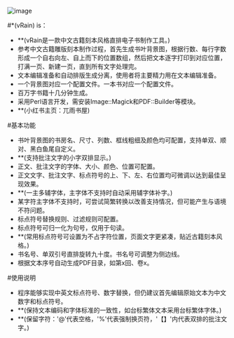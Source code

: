 
![image](/tree/main/images/cover.png)

#*(vRain) is：  

- **(vRain是一款中文古籍刻本风格直排电子书制作工具。)
- 参考中文古籍雕版刻本制作过程，首先生成书叶背景图，根据行数、每行字数形成一个自右向左、自上而下的位置数组，然后把文本逐字打印到对应位置，打满一页、新建一页，直到所有文字处理完。
- 文本编辑准备和自动排版生成分离，使用者将主要精力用在文本编辑准备。
- 一个背景图对应一个配置文件。一本书对应一个配置文件。
- 百万字书籍十几分钟生成。
- 采用Perl语言开发，需安装Image::Magick和PDF::Builder等模块。
- **(小红书主页：兀雨书屋)

#基本功能  

- 书叶背景图的书房名、尺寸、列数、框线粗细及颜色均可配置，支持单双、顺对、黑白鱼尾自定义。
- **(支持批注文字的小字双排显示。)
- 正文、批注文字的字体、大小、颜色、位置可配置。
- 正文文字、批注文字、标点符号的上、下、左、右位置均可微调以达到最佳呈现效果。
- **(一主多辅字体，主字体不支持时自动采用辅字体补字。)
- 某字符主字体不支持时，可尝试简繁转换以改善支持情况，但可能产生与语境不符问题。
- 标点符号替换规则、过滤规则可配置。
- 标点符号可归一化为句号，仅用于句读。
- **(常用标点符号可设置为不占字符位置，页面文字更紧凑，贴近古籍刻本风格。)
- 书名号、单双引号直排旋转九十度。书名号可调整为侧边线。
- 根据文本序号自动生成PDF目录，如第x回、卷x。
  
#使用说明  

- 程序能够实现中英文标点符号、数字替换，但仍建议首先编辑原始文本为中文数字和标点符号。
- **(保持文本编码和字体标准的一致性，如台标繁体文本采用台标繁体字体。)
- **(保留字符：'@'代表空格，'%'代表强制换页符，'【】'内代表双排的批注文字。)